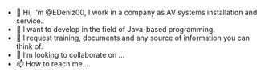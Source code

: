 - 👋 Hi, I’m @EDeniz00, I work in a company as AV systems installation and service.
- 👀 I want to develop in the field of Java-based programming.
- 🌱 I request training, documents and any source of information you can think of.
- 💞️ I’m looking to collaborate on ...
- 📫 How to reach me ...

<!---
EDeniz00/EDeniz00 is a ✨ special ✨ repository because its `README.md` (this file) appears on your GitHub profile.
You can click the Preview link to take a look at your changes.
--->
